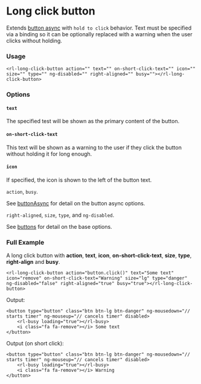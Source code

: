 # Long click button
Extends [button async](../buttonAsync/buttonAsync.md) with `hold to click` behavior. Text must be specified via a binding so it can be optionally replaced with a warning when the user clicks without holding.

### Usage
```
<rl-long-click-button action="" text="" on-short-click-text="" icon="" size="" type="" ng-disabled="" right-aligned="" busy=""></rl-long-click-button>
```
### Options

#### `text`

The specified test will be shown as the primary content of the button.

#### `on-short-click-text`

This text will be shown as a warning to the user if they click the button without holding it for long enough.

#### `icon`

If specified, the icon is shown to the left of the button text.

`action`, `busy`.

See [buttonAsync](../buttonAsync/buttonAsync.md) for detail on the button async options.

`right-aligned`, `size`, `type`, and `ng-disabled`.

See [buttons](../button/buttons.md) for detail on the base options.

### Full Example
A long click button with **action**, **text**, **icon**, **on-short-click-text**, **size**, **type**, **right-align** and **busy**.
```
<rl-long-click-button action="button.click()" text="Some text" icon="remove" on-short-click-text="Warning" size="lg" type="danger" ng-disabled="false" right-aligned="true" busy="true"></rl-long-click-button>
```
Output:
```
<button type="button" class="btn btn-lg btn-danger" ng-mousedown="// starts timer" ng-mouseup="// cancels timer" disabled>
	<rl-busy loading="true"></rl-busy>
	<i class="fa fa-remove"></i> Some text
</button>
```
Output (on short click):
```
<button type="button" class="btn btn-lg btn-danger" ng-mousedown="// starts timer" ng-mouseup="// cancels timer" disabled>
	<rl-busy loading="true"></rl-busy>
	<i class="fa fa-remove"></i> Warning
</button>
```